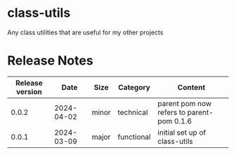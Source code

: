# class-utils
Any class utilities that are useful for my other projects

# Release Notes
|Release version  |Date  |Size  | Category |Content |
|--|--|--|--|--|
|0.0.2|2024-04-02|minor|technical|parent pom now refers to parent-pom 0.1.6|
|0.0.1|2024-03-09|major|functional|initial set up of class-utils|